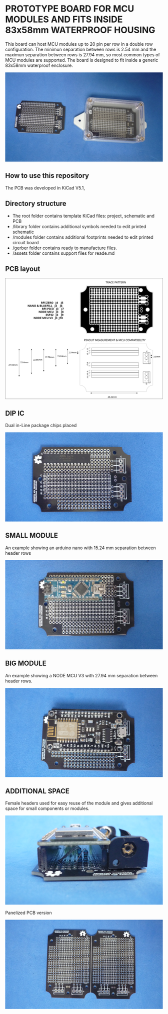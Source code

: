 # PROTOTYPE BOARD FOR MCU MODULES AND FITS INSIDE 83x58mm WATERPROOF HOUSING

This board can host MCU modules up to 20 pin per row in a double row configuration. The minimun separation between rows is 2.54 mm and the maximun separation between rows is 27.94 mm, so most common types of MCU modules are supported. The board is designed to fit inside a generic 83x58mm waterproof enclosure. 

![PCBANDENCLOSURE](assets/img/pcbandenclosure.jpg)

## How to use this repository

The PCB was developed in KiCad V5.1,

## Directory structure

* The root folder contains template KiCad files: project, schematic and PCB 
* /library folder contains additional symbols needed to edit printed schematic
* /modules folder contains additional footprints needed to edit printed circuit board
* /gerber folder contains ready to manufacture files.
* /assets folder contains support files for reade.md

## PCB layout

![LAYOUT](assets/img/pinout.svg)

## DIP IC

Dual in-Line package chips placed

![BACK](assets/img/dil.jpg)

## SMALL MODULE

An example showing an arduino nano with 15.24 mm separation between header rows

![BACK](assets/img/small.jpg)

## BIG MODULE

An example showing a NODE MCU V3 with 27.94 mm separation between header rows.

![FRONT](assets/img/big.jpg)

## ADDITIONAL SPACE

Female headers used for easy reuse of the module and gives additional space for small components or modules.

![MODULE](assets/img/space.jpg)

Panelized PCB version 

![PANEL](assets/img/panel.jpg)


